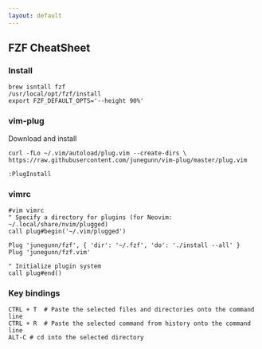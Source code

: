 ```yaml
---
layout: default
---
```

FZF CheatSheet
---

### Install
	brew isntall fzf
	/usr/local/opt/fzf/install
	export FZF_DEFAULT_OPTS='--height 90%'

### vim-plug

Download and install

  	curl -fLo ~/.vim/autoload/plug.vim --create-dirs \
    https://raw.githubusercontent.com/junegunn/vim-plug/master/plug.vim

	:PlugInstall

### vimrc

	#vim vimrc
	" Specify a directory for plugins (for Neovim: ~/.local/share/nvim/plugged)
	call plug#begin('~/.vim/plugged')
	
	Plug 'junegunn/fzf', { 'dir': '~/.fzf', 'do': './install --all' }
	Plug 'junegunn/fzf.vim'
	
	" Initialize plugin system
	call plug#end()

### Key bindings

	CTRL + T  # Paste the selected files and directories onto the command line
	CTRL + R  # Paste the selected command from history onto the command line
	ALT-C # cd into the selected directory
	